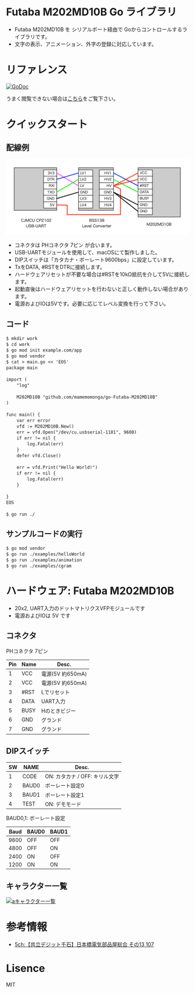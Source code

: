 # Futaba M202MD10B Go ライブラリ

* Futaba M202MD10B を シリアルポート経由で Goからコントロールするライブラリです。
* 文字の表示、アニメーション、外字の登録に対応しています。

# リファレンス

[![GoDoc](https://godoc.org/github.com/mamemomonga/go-Futaba-M202MD10B?status.svg)](https://godoc.org/github.com/mamemomonga/go-Futaba-M202MD10B)

うまく閲覧できない場合は[こちら](./documents/godoc.md)をご覧下さい。

# クイックスタート

## 配線例

![配線例](./documents/example.png)

* コネクタは PHコネクタ 7ピン が合います。
* USB-UARTモジュールを使用して、macOSにて製作しました。
* DIPスイッチは「カタカナ・ボーレート9600bps」に設定しています。
* TxをDATA, #RSTをDTRに接続します。
* ハードウェアリセットが不要な場合は#RSTを10kΩ抵抗を介して5Vに接続します。
* 起動直後はハードウェアリセットを行わないと正しく動作しない場合があります。
* 電源およびIOは5Vです。必要に応じてレベル変換を行って下さい。

## コード

	$ mkdir work
	$ cd work
	$ go mod init example.com/app
	$ go mod vendor
	$ cat > main.go << 'EOS'
	package main

	import (
		"log"

		M202MD10B "github.com/mamemomonga/go-Futaba-M202MD10B"
	)

	func main() {
		var err error
		vfd := M202MD10B.New()
		err = vfd.Open("/dev/cu.usbserial-1101", 9600)
		if err != nil {
			log.Fatal(err)
		}
		defer vfd.Close()

		err = vfd.Print("Hello World!")
		if err != nil {
			log.Fatal(err)
		}

	}
	EOS

	$ go run ./

## サンプルコードの実行

	$ go mod vendor
	$ go run ./examples/helloWorld
	$ go run ./examples/animation
	$ go run ./examples/cgram

# ハードウェア: Futaba M202MD10B

* 20x2, UART入力のドットマトリクスVFPモジュールです
* 電源およびIOは 5V です

## コネクタ

PHコネクタ 7ピン

Pin | Name | Desc.
---|---|---
1 | VCC | 電源(5V 約650mA)
2 | VCC | 電源(5V 約650mA)
3 | #RST | Lでリセット
4 | DATA | UART入力
5 | BUSY | Hのときビジー
6 | GND | グランド
7 | GND | グランド

## DIPスイッチ

SW | NAME | Desc.
---|---|---
1 | CODE | ON: カタカナ / OFF: キリル文字
2 | BAUD0 | ボーレート設定0
3 | BAUD1 | ボーレート設定1
4 | TEST | ON: デモモード

BAUD0,1: ボーレート設定

Baud | BAUD0 | BAUD1
---|---|---
9600 | OFF | OFF
4800 | OFF | ON
2400 | ON | OFF
1200 | ON | ON

## キャラクター一覧

[![aキャラクター一覧](http://img.youtube.com/vi/s-9mbCNlsLk/0.jpg)](https://www.youtube.com/watch?v=s-9mbCNlsLk)

# 参考情報

* [5ch:【共立デジット千石】日本橋電気部品屋総合 その13 107](https://rio2016.5ch.net/test/read.cgi/denki/1640165380/107)

# Lisence

MIT
